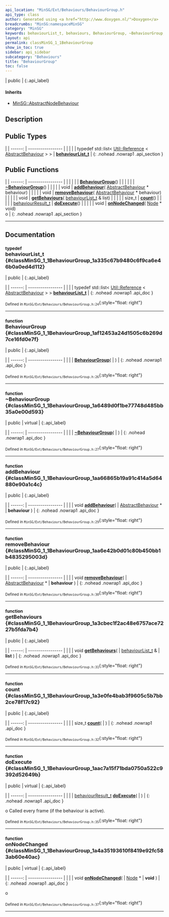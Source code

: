 ```yaml
---
api_location: "MinSG/Ext/Behaviours/BehaviourGroup.h"
api_type: class
author: Generated using <a href="http://www.doxygen.nl/">Doxygen</a>
breadcrumbs: "MinSG:namespaceMinSG"
category: "MinSG"
keywords: behaviourList_t, behaviours, BehaviourGroup, ~BehaviourGroup, addBehaviour, removeBehaviour, getBehaviours, count, doExecute, onNodeChanged
layout: api
permalink: classMinSG_1_1BehaviourGroup
show_in_toc: true
sidebar: api_sidebar
subcategory: "Behaviours"
title: "BehaviourGroup"
toc: false
---
```


| public |
{:.api_label}

#### Inherits

* [MinSG::AbstractNodeBehaviour](classMinSG_1_1AbstractNodeBehaviour)


## Description





## Public Types

|
| ------: | ----------------- |
|  | |
| typedef std::list< [Util::Reference](classUtil_1_1Reference) < [AbstractBehaviour](classMinSG_1_1AbstractBehaviour) > > | **[behaviourList_t](#classMinSG_1_1BehaviourGroup_1a335c67b9480c6f9ca6e46b0a0ed4d112)**  |
{: .nohead .nowrap1 .api_section }


## Public Functions

|
| ------: | ----------------- |
|  | |
|  | **[BehaviourGroup](#classMinSG_1_1BehaviourGroup_1af12453a24d1505c6b269d7ce16fd0e7f)**() |
|  | |
|  | **[~BehaviourGroup](#classMinSG_1_1BehaviourGroup_1a6489d0f1be77748d485bb35a0e00d593)**() |
|  | |
| void | **[addBehaviour](#classMinSG_1_1BehaviourGroup_1aa66865b19a91c414a5d64880e90a1c4c)**( [AbstractBehaviour](classMinSG_1_1AbstractBehaviour) * behaviour) |
|  | |
| void | **[removeBehaviour](#classMinSG_1_1BehaviourGroup_1aa6e42b0d01c80b450bb1b4835295003d)**( [AbstractBehaviour](classMinSG_1_1AbstractBehaviour) * behaviour) |
|  | |
| void | **[getBehaviours](#classMinSG_1_1BehaviourGroup_1a3cbec1f2ac48e6757ace7227b5fda7b4)**( [behaviourList_t](classMinSG_1_1BehaviourGroup#classMinSG_1_1BehaviourGroup_1a335c67b9480c6f9ca6e46b0a0ed4d112) & list) |
|  | |
| size_t | **[count](#classMinSG_1_1BehaviourGroup_1a3e0fe4bab3f9605c5b7bb2ce78f17c92)**() |
|  | |
| [behaviourResult_t](classMinSG_1_1Behavior#classMinSG_1_1Behavior_1afbd60a8df73dc581d2d00a1483f630ef) | **[doExecute](#classMinSG_1_1BehaviourGroup_1aac7a15f71bda0750a522c9392d52649b)**() |
|  | |
| void | **[onNodeChanged](#classMinSG_1_1BehaviourGroup_1a4a35193610f8419e92fc583ab60e40ac)**( [Node](classMinSG_1_1Node) * void) <br/> o |
{: .nohead .nowrap1 .api_section }


-------------------------------------------------------------------

## Documentation

### <small>typedef</small><br/> behaviourList_t {#classMinSG_1_1BehaviourGroup_1a335c67b9480c6f9ca6e46b0a0ed4d112}

| public |
{:.api_label}

|
| ------: | ----------------- |
|  |
| typedef std::list< [Util::Reference](classUtil_1_1Reference) < [AbstractBehaviour](classMinSG_1_1AbstractBehaviour) > > **[behaviourList_t](#classMinSG_1_1BehaviourGroup_1a335c67b9480c6f9ca6e46b0a0ed4d112)**  |
{: .nohead .nowrap1 .api_doc }





<sub>Defined in `MinSG/Ext/Behaviours/BehaviourGroup.h:24`</sub>{:style="float: right"}

-------------------------------------------------------------------

### <small>function</small><br/> BehaviourGroup {#classMinSG_1_1BehaviourGroup_1af12453a24d1505c6b269d7ce16fd0e7f}

| public |
{:.api_label}

|
| ------: | ----------------- |
|  |
|  **[BehaviourGroup](#classMinSG_1_1BehaviourGroup_1af12453a24d1505c6b269d7ce16fd0e7f)**( |  ) |
{: .nohead .nowrap1 .api_doc }





<sub>Defined in `MinSG/Ext/Behaviours/BehaviourGroup.h:26`</sub>{:style="float: right"}

-------------------------------------------------------------------

### <small>function</small><br/> ~BehaviourGroup {#classMinSG_1_1BehaviourGroup_1a6489d0f1be77748d485bb35a0e00d593}

| public | virtual |
{:.api_label}

|
| ------: | ----------------- |
|  |
|  **[~BehaviourGroup](#classMinSG_1_1BehaviourGroup_1a6489d0f1be77748d485bb35a0e00d593)**( |  ) |
{: .nohead .nowrap1 .api_doc }





<sub>Defined in `MinSG/Ext/Behaviours/BehaviourGroup.h:27`</sub>{:style="float: right"}

-------------------------------------------------------------------

### <small>function</small><br/> addBehaviour {#classMinSG_1_1BehaviourGroup_1aa66865b19a91c414a5d64880e90a1c4c}

| public |
{:.api_label}

|
| ------: | ----------------- |
|  |
| void **[addBehaviour](#classMinSG_1_1BehaviourGroup_1aa66865b19a91c414a5d64880e90a1c4c)**( |  [AbstractBehaviour](classMinSG_1_1AbstractBehaviour) * | **behaviour** ) |
{: .nohead .nowrap1 .api_doc }





<sub>Defined in `MinSG/Ext/Behaviours/BehaviourGroup.h:29`</sub>{:style="float: right"}

-------------------------------------------------------------------

### <small>function</small><br/> removeBehaviour {#classMinSG_1_1BehaviourGroup_1aa6e42b0d01c80b450bb1b4835295003d}

| public |
{:.api_label}

|
| ------: | ----------------- |
|  |
| void **[removeBehaviour](#classMinSG_1_1BehaviourGroup_1aa6e42b0d01c80b450bb1b4835295003d)**( |  [AbstractBehaviour](classMinSG_1_1AbstractBehaviour) * | **behaviour** ) |
{: .nohead .nowrap1 .api_doc }





<sub>Defined in `MinSG/Ext/Behaviours/BehaviourGroup.h:30`</sub>{:style="float: right"}

-------------------------------------------------------------------

### <small>function</small><br/> getBehaviours {#classMinSG_1_1BehaviourGroup_1a3cbec1f2ac48e6757ace7227b5fda7b4}

| public |
{:.api_label}

|
| ------: | ----------------- |
|  |
| void **[getBehaviours](#classMinSG_1_1BehaviourGroup_1a3cbec1f2ac48e6757ace7227b5fda7b4)**( |  [behaviourList_t](classMinSG_1_1BehaviourGroup#classMinSG_1_1BehaviourGroup_1a335c67b9480c6f9ca6e46b0a0ed4d112) & | **list** ) |
{: .nohead .nowrap1 .api_doc }





<sub>Defined in `MinSG/Ext/Behaviours/BehaviourGroup.h:31`</sub>{:style="float: right"}

-------------------------------------------------------------------

### <small>function</small><br/> count {#classMinSG_1_1BehaviourGroup_1a3e0fe4bab3f9605c5b7bb2ce78f17c92}

| public |
{:.api_label}

|
| ------: | ----------------- |
|  |
| size_t **[count](#classMinSG_1_1BehaviourGroup_1a3e0fe4bab3f9605c5b7bb2ce78f17c92)**( |  ) |
{: .nohead .nowrap1 .api_doc }





<sub>Defined in `MinSG/Ext/Behaviours/BehaviourGroup.h:32`</sub>{:style="float: right"}

-------------------------------------------------------------------

### <small>function</small><br/> doExecute {#classMinSG_1_1BehaviourGroup_1aac7a15f71bda0750a522c9392d52649b}

| public | virtual |
{:.api_label}

|
| ------: | ----------------- |
|  |
| [behaviourResult_t](classMinSG_1_1Behavior#classMinSG_1_1Behavior_1afbd60a8df73dc581d2d00a1483f630ef) **[doExecute](#classMinSG_1_1BehaviourGroup_1aac7a15f71bda0750a522c9392d52649b)**( |  ) |
{: .nohead .nowrap1 .api_doc }



o Called every frame (if the behaviour is active).



<sub>Defined in `MinSG/Ext/Behaviours/BehaviourGroup.h:35`</sub>{:style="float: right"}

-------------------------------------------------------------------

### <small>function</small><br/> onNodeChanged {#classMinSG_1_1BehaviourGroup_1a4a35193610f8419e92fc583ab60e40ac}

| public | virtual |
{:.api_label}

|
| ------: | ----------------- |
|  |
| void **[onNodeChanged](#classMinSG_1_1BehaviourGroup_1a4a35193610f8419e92fc583ab60e40ac)**( |  [Node](classMinSG_1_1Node) * | **void** ) |
{: .nohead .nowrap1 .api_doc }

o





<sub>Defined in `MinSG/Ext/Behaviours/BehaviourGroup.h:37`</sub>{:style="float: right"}

-------------------------------------------------------------------

